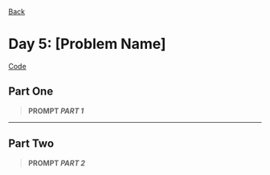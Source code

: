 [Back](../README.md)

# Day 5: [Problem Name]

[Code](./index.js)

## Part One

> **PROMPT _PART 1_**

---

## Part Two

> **PROMPT _PART 2_**
